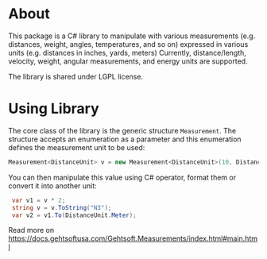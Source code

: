 # About

This package is a C# library to manipulate with various measurements (e.g. distances, weight, angles, temperatures, and so on) expressed in various units (e.g. distances in inches, yards, meters)
Currently, distance/length, velocity, weight, angular measurements, and energy units are supported.

The library is shared under LGPL license.

# Using Library

The core class of the library is the generic structure `Measurement`. The structure accepts an enumeration as a parameter and this enumeration defines the measurement unit to be used:

```cs
Measurement<DistanceUnit> v = new Measurement<DistanceUnit>(10, DistanceUnit.Feet);
```

You can then manipulate this value using C# operator, format them or convert it into another unit:

```cs
 var v1 = v * 2;
 string v = v.ToString("N3");
 var v2 = v1.To(DistanceUnit.Meter);
```

Read more on https://docs.gehtsoftusa.com/Gehtsoft.Measurements/index.html#main.html